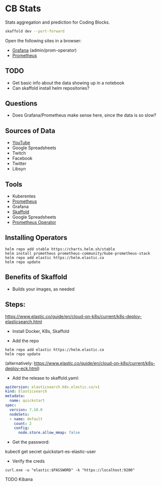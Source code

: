 # CB Stats

Stats aggregation and prediction for Coding Blocks.

```bash
skaffold dev --port-forward
```

Open the following sites in a browser:

- [Grafana](http://localhost:80) (admin/prom-operator)
- [Prometheus](http://localhost:9090)


## TODO

- Get basic info about the data showing up in a notebook
- Can skaffold install helm repositories?

## Questions

- Does Grafana/Prometheus make sense here, since the data is so slow?

## Sources of Data

- [YouTube](https://support.google.com/youtube/answer/9088722?hl=en)
- Google Spreadsheets
- Twitch
- Facebook
- Twitter
- Libsyn

## Tools

- Kuberentes
- [Prometheus](https://prometheus.io/)
- Grafana
- [Skaffold](https://github.com/GoogleContainerTools/skaffold/releases)
- Google Spreadsheets
- [Prometheus Operator](https://github.com/prometheus-community/helm-charts/tree/main/charts/kube-prometheus-stack)


## Installing Operators

```helm repo add prometheus-community https://prometheus-community.github.io/helm-charts
helm repo add stable https://charts.helm.sh/stable
helm install prometheus prometheus-community/kube-prometheus-stack
helm repo add elastic https://helm.elastic.co
helm repo update
```

## Benefits of Skaffold

- Builds your images, as needed




## Steps:

https://www.elastic.co/guide/en/cloud-on-k8s/current/k8s-deploy-elasticsearch.html

- Install Docker, K8s, Skaffold

- Add the repo
```helm
helm repo add elastic https://helm.elastic.co
helm repo update
```
(alternatively: https://www.elastic.co/guide/en/cloud-on-k8s/current/k8s-deploy-eck.html)

- Add the release to skaffold.yaml:

```yaml
apiVersion: elasticsearch.k8s.elastic.co/v1
kind: Elasticsearch
metadata:
  name: quickstart
spec:
  version: 7.10.0
  nodeSets:
  - name: default
    count: 2
    config:
      node.store.allow_mmap: false
```

- Get the password:

kubectl get secret quickstart-es-elastic-user




- Verify the creds

```elastic
curl.exe -u "elastic:$PASSWORD" -k "https://localhost:9200"
```

TODO Kibana